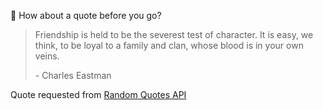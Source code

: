 📣 How about a quote before you go?

> Friendship is held to be the severest test of character. It is easy, we think, to be loyal to a family and clan, whose blood is in your own veins.
>
> <p>- Charles Eastman</p>

Quote requested from [Random Quotes API](https://github.com/lukePeavey/quotable)
